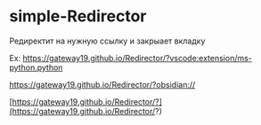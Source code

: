 # simple-Redirector

Редиректит на нужную ссылку и закрыает вкладку

Ex:
https://gateway19.github.io/Redirector/?vscode:extension/ms-python.python

https://gateway19.github.io/Redirector/?obsidian://

[https://gateway19.github.io/Redirector/?](https://gateway19.github.io/Redirector/?)

